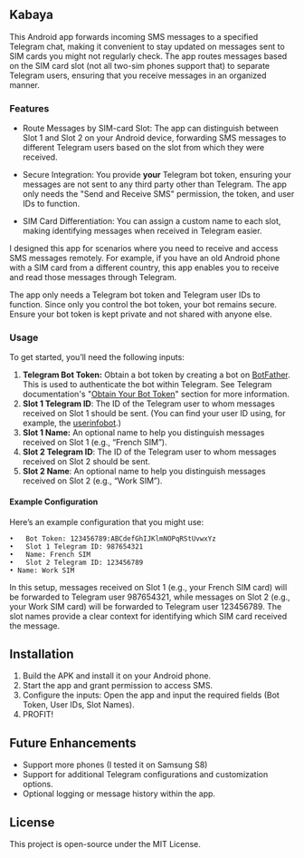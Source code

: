 ## Kabaya

This Android app forwards incoming SMS messages to a specified Telegram chat, making it convenient to stay updated on messages sent to SIM cards you might not regularly check. The app routes messages based on the SIM card slot (not all two-sim phones support that) to separate Telegram users, ensuring that you receive messages in an organized manner.

### Features

* Route Messages by SIM-card Slot: The app can distinguish between Slot 1 and Slot 2 on your Android device, forwarding SMS messages to different Telegram users based on the slot from which they were received.

* Secure Integration: You provide **your** Telegram bot token, ensuring your messages are not sent to any third party other than Telegram. The app only needs the "Send and Receive SMS" permission, the token, and user IDs to function.

* SIM Card Differentiation: You can assign a custom name to each slot, making identifying messages when received in Telegram easier.

I designed this app for scenarios where you need to receive and access SMS messages remotely. For example, if you have an old Android phone with a SIM card from a different country, this app enables you to receive and read those messages through Telegram.

The app only needs a Telegram bot token and Telegram user IDs to function. Since only you control the bot token, your bot remains secure. Ensure your bot token is kept private and not shared with anyone else.

### Usage

To get started, you’ll need the following inputs:

1.	**Telegram Bot Token:** Obtain a bot token by creating a bot on [BotFather](https://t.me/botfather). This is used to authenticate the bot within Telegram. See Telegram documentation's "[Obtain Your Bot Token](https://core.telegram.org/bots/tutorial#obtain-your-bot-token)" section for more information.
2.	**Slot 1 Telegram ID**: The ID of the Telegram user to whom messages received on Slot 1 should be sent. (You can find your user ID using, for example, the [userinfobot](https://t.me/userinfobot).)
3.	**Slot 1 Name:** An optional name to help you distinguish messages received on Slot 1 (e.g., “French SIM”).
4.	**Slot 2 Telegram ID**: The ID of the Telegram user to whom messages received on Slot 2 should be sent.
5.	**Slot 2 Name**: An optional name to help you distinguish messages received on Slot 2 (e.g., “Work SIM”).

#### Example Configuration

Here’s an example configuration that you might use:

	•	Bot Token: 123456789:ABCdefGhIJKlmNOPqRStUvwxYz
	•	Slot 1 Telegram ID: 987654321
	•	Name: French SIM
	•	Slot 2 Telegram ID: 123456789
	• Name: Work SIM

In this setup, messages received on Slot 1 (e.g., your French SIM card) will be forwarded to Telegram user 987654321, while messages on Slot 2 (e.g., your Work SIM card) will be forwarded to Telegram user 123456789. The slot names provide a clear context for identifying which SIM card received the message.

## Installation

1.	Build the APK and install it on your Android phone.
2.	Start the app and grant permission to access SMS.
3.	Configure the inputs: Open the app and input the required fields (Bot Token, User IDs, Slot Names).
4.	PROFIT!

## Future Enhancements

* Support more phones (I tested it on Samsung S8)
* Support for additional Telegram configurations and customization options.
* Optional logging or message history within the app.

## License

This project is open-source under the MIT License.
